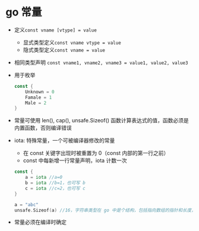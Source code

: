 # go 常量

- 定义`const vname [vtype] = value`
  - 显式类型定义`const vname vtype = value`
  - 隐式类型定义`const vname = value`
- 相同类型声明 `const vname1, vname2, vname3 = value1, value2, value3`
- 用于枚举

  ```go
  const {
      Unknown = 0
      Famale = 1
      Male = 2
  }
  ```

- 常量可使用 len(), cap(), unsafe.Sizeof() 函数计算表达式的值，函数必须是内置函数，否则编译错误
- iota: 特殊常量，一个可被编译器修改的常量
  - 在 const 关键字出现时被重置为 0（const 内部的第一行之前）
  - const 中每新增一行常量声明，iota 计数一次

  ```go
  const {
      a = iota //a=0
      b = iota //b=1，也可写 b
      c = iota //c=2，也可写 c
  }
  ```

  ```go
  a = "abc"
  unsafe.Sizeof(a) //16，字符串类型在 go 中是个结构，包括指向数组的指针和长度，每部分都是 8 字节，所以是 16 个字节
  ```

- 常量必须在编译时确定